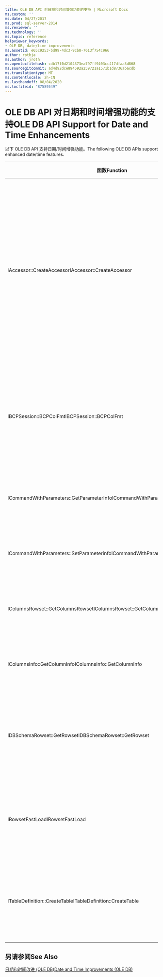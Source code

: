 ```yaml
---
title: OLE DB API 对日期和时间增强功能的支持 | Microsoft Docs
ms.custom: ''
ms.date: 04/27/2017
ms.prod: sql-server-2014
ms.reviewer: ''
ms.technology: ''
ms.topic: reference
helpviewer_keywords:
- OLE DB, date/time improvements
ms.assetid: e65c9253-bd99-4dc3-9cb8-7613f754c966
author: rothja
ms.author: jroth
ms.openlocfilehash: cdb17f0d2104373ea797ff9403cc417dfaa3d868
ms.sourcegitcommit: ad4d92dce894592a259721a1571b1d8736abacdb
ms.translationtype: MT
ms.contentlocale: zh-CN
ms.lasthandoff: 08/04/2020
ms.locfileid: "87589549"
---
```

# <a name="ole-db-api-support-for-date-and-time-enhancements"></a><span data-ttu-id="3874f-102">OLE DB API 对日期和时间增强功能的支持</span><span class="sxs-lookup"><span data-stu-id="3874f-102">OLE DB API Support for Date and Time Enhancements</span></span>
  <span data-ttu-id="3874f-103">以下 OLE DB API 支持日期/时间增强功能。</span><span class="sxs-lookup"><span data-stu-id="3874f-103">The following OLE DB APIs support enhanced date/time features.</span></span>  
  
|<span data-ttu-id="3874f-104">函数</span><span class="sxs-lookup"><span data-stu-id="3874f-104">Function</span></span>|<span data-ttu-id="3874f-105">说明</span><span class="sxs-lookup"><span data-stu-id="3874f-105">Description</span></span>|  
|--------------|-----------------|  
|<span data-ttu-id="3874f-106">IAccessor::CreateAccessor</span><span class="sxs-lookup"><span data-stu-id="3874f-106">IAccessor::CreateAccessor</span></span>|<span data-ttu-id="3874f-107">DBBINDING 结构中添加了一个标志，用于支持应用程序区分 `datetime`、`datetime2` 和 `smalldatetime` 的值。</span><span class="sxs-lookup"><span data-stu-id="3874f-107">A flag is added in the DBBINDING structure to enable applications to discriminate between `datetime`, `datetime2`, and `smalldatetime` values.</span></span> <span data-ttu-id="3874f-108">有关详细信息，请参阅[参数和行集元数据](metadata-parameter-and-rowset.md)。</span><span class="sxs-lookup"><span data-stu-id="3874f-108">For more information, see [Parameter and Rowset Metadata](metadata-parameter-and-rowset.md).</span></span>|  
|<span data-ttu-id="3874f-109">IBCPSession::BCPColFmt</span><span class="sxs-lookup"><span data-stu-id="3874f-109">IBCPSession::BCPColFmt</span></span>|<span data-ttu-id="3874f-110">有关详细信息，请参阅[&#40;OLE DB 和 ODBC&#41;的增强日期和时间类型的大容量复制更改](../native-client-odbc-date-time/bulk-copy-changes-for-enhanced-date-and-time-types-ole-db-and-odbc.md)。</span><span class="sxs-lookup"><span data-stu-id="3874f-110">For more information, see [Bulk Copy Changes for Enhanced Date and Time Types &#40;OLE DB and ODBC&#41;](../native-client-odbc-date-time/bulk-copy-changes-for-enhanced-date-and-time-types-ole-db-and-odbc.md).</span></span>|  
|<span data-ttu-id="3874f-111">ICommandWithParameters::GetParameterInfo</span><span class="sxs-lookup"><span data-stu-id="3874f-111">ICommandWithParameters::GetParameterInfo</span></span>|<span data-ttu-id="3874f-112">有关详细信息，请参阅[参数和行集元数据](metadata-parameter-and-rowset.md)。</span><span class="sxs-lookup"><span data-stu-id="3874f-112">For more information, see[Parameter and Rowset Metadata](metadata-parameter-and-rowset.md).</span></span>|  
|<span data-ttu-id="3874f-113">ICommandWithParameters::SetParameterinfo</span><span class="sxs-lookup"><span data-stu-id="3874f-113">ICommandWithParameters::SetParameterinfo</span></span>|<span data-ttu-id="3874f-114">有关详细信息，请参阅[参数和行集元数据](metadata-parameter-and-rowset.md)。</span><span class="sxs-lookup"><span data-stu-id="3874f-114">For more information, see[Parameter and Rowset Metadata](metadata-parameter-and-rowset.md).</span></span>|  
|<span data-ttu-id="3874f-115">IColumnsRowset::GetColumnsRowset</span><span class="sxs-lookup"><span data-stu-id="3874f-115">IColumnsRowset::GetColumnsRowset</span></span>|<span data-ttu-id="3874f-116">有关详细信息，请参阅[参数和行集元数据](metadata-parameter-and-rowset.md)。</span><span class="sxs-lookup"><span data-stu-id="3874f-116">For more information, see[Parameter and Rowset Metadata](metadata-parameter-and-rowset.md).</span></span>|  
|<span data-ttu-id="3874f-117">IColumnsInfo::GetColumnInfo</span><span class="sxs-lookup"><span data-stu-id="3874f-117">IColumnsInfo::GetColumnInfo</span></span>|<span data-ttu-id="3874f-118">有关详细信息，请参阅[参数和行集元数据](metadata-parameter-and-rowset.md)。</span><span class="sxs-lookup"><span data-stu-id="3874f-118">For more information, see[Parameter and Rowset Metadata](metadata-parameter-and-rowset.md).</span></span>|  
|<span data-ttu-id="3874f-119">IDBSchemaRowset::GetRowset</span><span class="sxs-lookup"><span data-stu-id="3874f-119">IDBSchemaRowset::GetRowset</span></span>|<span data-ttu-id="3874f-120">若要详细了解受影响的架构行集，请参阅[日期和时间与架构行集](../native-client-ole-db-rowsets/rowsets.md)。</span><span class="sxs-lookup"><span data-stu-id="3874f-120">For details of the affected schema rowsets, see[Date and Time and Schema Rowsets](../native-client-ole-db-rowsets/rowsets.md).</span></span>|  
|<span data-ttu-id="3874f-121">IRowsetFastLoad</span><span class="sxs-lookup"><span data-stu-id="3874f-121">IRowsetFastLoad</span></span>|<span data-ttu-id="3874f-122">此接口支持新的日期/时间类型，但对其接口没有任何更改。</span><span class="sxs-lookup"><span data-stu-id="3874f-122">This interface supports the new date/time types, but there is no change to its interface.</span></span>|  
|<span data-ttu-id="3874f-123">ITableDefinition::CreateTable</span><span class="sxs-lookup"><span data-stu-id="3874f-123">ITableDefinition::CreateTable</span></span>|<span data-ttu-id="3874f-124">有关详细信息，请参阅[针对 OLE DB 日期和时间改进的数据类型支持](data-type-support-for-ole-db-date-and-time-improvements.md)。</span><span class="sxs-lookup"><span data-stu-id="3874f-124">For more information, see [Data Type Support for OLE DB Date and Time Improvements](data-type-support-for-ole-db-date-and-time-improvements.md).</span></span>|  
  
## <a name="see-also"></a><span data-ttu-id="3874f-125">另请参阅</span><span class="sxs-lookup"><span data-stu-id="3874f-125">See Also</span></span>  
 [<span data-ttu-id="3874f-126">日期和时间改进 (OLE DB)</span><span class="sxs-lookup"><span data-stu-id="3874f-126">Date and Time Improvements &#40;OLE DB&#41;</span></span>](date-and-time-improvements-ole-db.md)  
  
  
